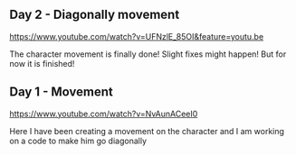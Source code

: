 Day 2 - Diagonally movement
------
https://www.youtube.com/watch?v=UFNzlE_85OI&feature=youtu.be

The character movement is finally done! Slight fixes might happen! But for now it is finished!

Day 1 - Movement
------
https://www.youtube.com/watch?v=NvAunACeeI0

Here I have been creating a movement on the character and I am working on a code to make him go diagonally
